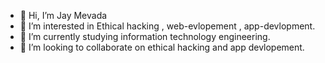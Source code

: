 - 👋 Hi, I’m Jay Mevada
- 👀 I’m interested in   Ethical hacking , web-evlopement , app-devlopment. 
- 🌱 I’m currently studying  information technology engineering.
- 💞️ I’m looking to collaborate on ethical hacking and app devlopement.

<!---
itjaymevada/itjaymevada is a ✨ special ✨ repository because its `README.md` (this file) appears on your GitHub profile.
You can click the Preview link to take a look at your changes.
--->
